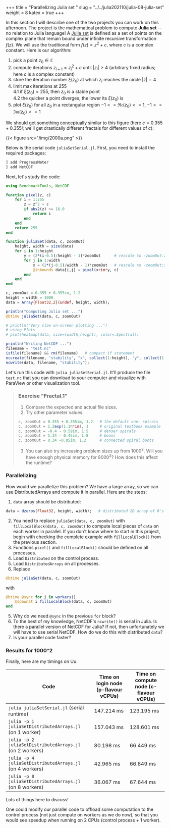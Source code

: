 +++
title = "Parallelizing Julia set "
slug = "../../julia202110/julia-08-julia-set"
weight = 8
katex = true
+++

In this section I will describe one of the two projects you can work on this afternoon. The project is the mathematical
problem to compute **Julia set** -- no relation to Julia language! A
[Julia set](https://en.wikipedia.org/wiki/Julia_set) is defined as a set of points on the complex plane that remain
bound under infinite recursive transformation $f(z)$. We will use the traditional form $f(z)=z^2+c$, where $c$ is a
complex constant. Here is our algorithm:

1. pick a point $z_0\in\mathbb{C}$
1. compute iterations $z_{i+1}=z_i^2+c$ until $|z_i|>4$ (arbitrary fixed radius; here $c$ is a complex constant)
1. store the iteration number $\xi(z_0)$ at which $z_i$ reaches the circle $|z|=4$
1. limit max iterations at 255  
    4.1 if $\xi(z_0)=255$, then $z_0$ is a stable point  
    4.2 the quicker a point diverges, the lower its $\xi(z_0)$ is
1. plot $\xi(z_0)$ for all $z_0$ in a rectangular region $-1<=\mathfrak{Re}(z_0)<=1$, $-1<=\mathfrak{Im}(z_0)<=1$

We should get something conceptually similar to this figure (here $c = 0.355 + 0.355i$; we'll get drastically different
fractals for different values of $c$):

{{< figure src="/img/2000a.png" >}}

Below is the serial code `juliaSetSerial.jl`. First, you need to install the required packages:

```julia
] add ProgressMeter
] add NetCDF
```

Next, let's study the code:

```julia
using BenchmarkTools, NetCDF

function pixel(z, c)
    for i = 1:255
        z = z^2 + c
        if abs2(z) >= 16.0
            return i
        end
    end
    return 255
end

function juliaSet(data, c, zoomOut)
    height, width = size(data)
    for i in 1:height
        y = (2*(i-0.5)/height - 1)*zoomOut      # rescale to -zoomOut:zoomOut in the complex plane
        for j in 1:width
            x = (2*(j-0.5)/width - 1)*zoomOut   # rescale to -zoomOut:zoomOut in the complex plane
            @inbounds data[i,j] = pixel(x+im*y, c)
        end
    end
end

c, zoomOut = 0.355 + 0.355im, 1.2
height = width = 1000
data = Array{Float32,2}(undef, height, width);

println("Computing Julia set ...")
@btime juliaSet(data, c, zoomOut)

# println("Very slow on-screen plotting ...")
# using Plots
# plot(heatmap(data, size=(width,height), color=:Spectral))

println("Writing NetCDF ...")
filename = "test.nc"
isfile(filename) && rm(filename)   # compact if statement
nccreate(filename, "stability", "x", collect(1:height), "y", collect(1:width), t=NC_FLOAT, mode=NC_NETCDF4, compress=9);
ncwrite(data, filename, "stability");
```

Let's run this code with `julia juliaSetSerial.jl`. It'll produce the file `test.nc` that you can download to your
computer and visualize with ParaView or other visualization tool.

> ### Exercise "Fractal.1"
> 1. Compare the expected and actual file sizes.
> 1. Try other parameter values:
> ```julia
> c, zoomOut = 0.355 + 0.355im, 1.2   # the default one: spirals
> c, zoomOut = 1.2exp(1.1π*im), 1     # original textbook example
> c, zoomOut = -0.4 - 0.59im, 1.5     # denser spirals
> c, zoomOut = 1.34 - 0.45im, 1.8     # beans
> c, zoomOut = 0.34 -0.05im, 1.2      # connected spiral boots
> ```
> 3. You can also try increasing problem sizes up from $1000^2$. Will you have enough physical memory for $8000^2$?
>    How does this affect the runtime?

### Parallelizing

How would we parallelize this problem? We have a large array, so we can use DistributedArrays and compute it in
parallel. Here are the steps:

1. `data` array should be distributed:
```jl
data = dzeros(Float32, height, width);   # distributed 2D array of 0's`
```
2. You need to replace `juliaSet(data, c, zoomOut)` with `fillLocalBlock(data, c, zoomOut)` to compute local pieces of
   `data` on each worker in parallel. If you don't know where to start in this project, begin with checking the complete
   example with `fillLocalBlock()` from the previous section.
2. Functions `pixel()` and `fillLocalBlock()` should be defined on all processes.
2. Load `Distributed` on the control process.
2. Load `DistributedArrays` on all processes.
2. Replace
```julia
@btime juliaSet(data, c, zoomOut)
```
with
```jl
@btime @sync for i in workers()
    @spawnat i fillLocalBlock(data, c, zoomOut)
end
```
5. Why do we need `@sync` in the previous `for` block?
5. To the best of my knowledge, NetCDF's `ncwrite()` is serial in Julia. Is there a parallel version of NetCDF for
   Julia? If not, then unfortunately we will have to use serial NetCDF. How do we do this with distributed `data`?
5. Is your parallel code faster?

### Results for 1000^2

Finally, here are my timings on Uu:

| Code | Time on login node (p-flavour vCPUs) | Time on compute node (c-flavour vCPUs) |
| ------------- | ----- | ----- |
| `julia juliaSetSerial.jl` (serial runtime) | 147.214 ms | 123.195 ms |
| `julia -p 1 juliaSetDistributedArrays.jl` (on 1 worker) | 157.043 ms | 128.601 ms |
| `julia -p 2 juliaSetDistributedArrays.jl` (on 2 workers) | 80.198 ms | 66.449 ms |
| `julia -p 4 juliaSetDistributedArrays.jl` (on 4 workers) | 42.965 ms | 66.849 ms |
| `julia -p 8 juliaSetDistributedArrays.jl` (on 8 workers) | 36.067 ms | 67.644 ms |

<!-- | `julia -p 2 juliaSetDistributedArrays.jl` (on 2 workers) | 15.4s &nbsp;&nbsp; 15.6s &nbsp;&nbsp; 15.2s | -->

Lots of things here to discuss!

One could modify our parallel code to offload some computation to the control process (not just compute on workers as we
do now), so that you would see speedup when running on 2 CPUs (control process + 1 worker).
